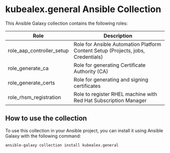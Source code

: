 # kubealex.general Ansible Collection

This Ansible Galaxy collection contains the following roles:

| Role                      | Description                                                                      |
| ------------------------- | -------------------------------------------------------------------------------- |
| role_aap_controller_setup | Role for Ansible Automation Platform Content Setup (Projects, jobs, Credentials) |
| role_generate_ca          | Role for generating Certificate Authority (CA)                                   |
| role_generate_certs       | Role for generating and signing certificates                                     |
| role_rhsm_registration | Role to register RHEL machine with Red Hat Subscription Manager |

## How to use the collection

To use this collection in your Ansible project, you can install it using Ansible Galaxy with the following command:

```bash
ansible-galaxy collection install kubealex.general
```
